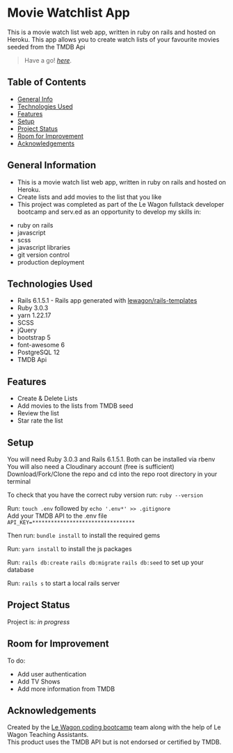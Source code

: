 # Movie Watchlist App

This is a movie watch list web app, written in ruby on rails and hosted on Heroku. This app allows you to create watch lists of your favourite movies seeded from the TMDB Api

> Have a go! [_here_](https://rails-watch-list-22.herokuapp.com/). <!-- If you have the project hosted somewhere, include the link here. -->
## Table of Contents
- [General Info](#general-information)
- [Technologies Used](#technologies-used)
- [Features](#features)
- [Setup](#setup)
- [Project Status](#project-status)
- [Room for Improvement](#room-for-improvement)
- [Acknowledgements](#acknowledgements)

<!-- * [License](#license) -->

## General Information

- This is a movie watch list web app, written in ruby on rails and hosted on Heroku.
- Create lists and add movies to the list that you like
- This project was completed as part of the Le Wagon fullstack developer bootcamp and serv.ed as an opportunity to develop my skills in:

* ruby on rails
* javascript
* scss
* javascript libraries
* git version control
* production deployment

## Technologies Used

- Rails 6.1.5.1 - Rails app generated with [lewagon/rails-templates](https://github.com/lewagon/rails-templates)
- Ruby 3.0.3
- yarn 1.22.17
- SCSS
- jQuery
- bootstrap 5
- font-awesome 6
- PostgreSQL 12
- TMDB Api

## Features

- Create & Delete Lists
- Add movies to the lists from TMDB seed
- Review the list
- Star rate the list

## Setup

You will need Ruby 3.0.3 and Rails 6.1.5.1. Both can be installed via rbenv
You will also need a Cloudinary account (free is sufficient)
Download/Fork/Clone the repo and cd into the repo root directory in your terminal

To check that you have the correct ruby version run:
`ruby --version`

Run: `touch .env` followed by `echo '.env*' >> .gitignore` <br>
Add your TMDB API to the .env file `API_KEY=*********************************`<br>

Then run:
`bundle install`
to install the required gems

Run:
`yarn install`
to install the js packages

Run:
`rails db:create`
`rails db:migrate`
`rails db:seed`
to set up your database

Run:
`rails s`
to start a local rails server

## Project Status

Project is: _in progress_

## Room for Improvement

To do:

- Add user authentication
- Add TV Shows
- Add more information from TMDB

## Acknowledgements
Created by the [Le Wagon coding bootcamp](https://www.lewagon.com) team along with the help of Le Wagon Teaching Assistants.<br>
This product uses the TMDB API but is not endorsed or certified by TMDB.
